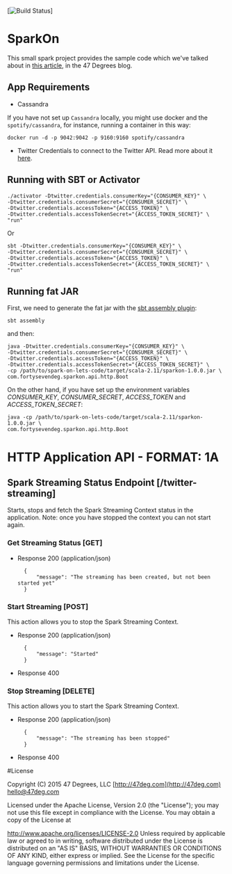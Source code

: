 [![Build Status](https://magnum.travis-ci.com/47deg/spark-on-lets-code.svg?token=x4DpWRL5qXeuK6kxqVSP&branch=master)]

# SparkOn

This small spark project provides the sample code which we've talked about in [this article](http://wwww.47deg.com), in the 47 Degrees blog.

## App Requirements

* Cassandra

If you have not set up `Cassandra` locally, you might use docker and the `spotify/cassandra`, for instance, running a container in this way:

    docker run -d -p 9042:9042 -p 9160:9160 spotify/cassandra
    
* Twitter Credentials to connect to the Twitter API. Read more about it [here](https://dev.twitter.com/overview/documentation).

## Running with SBT or Activator

    ./activator -Dtwitter.credentials.consumerKey="{CONSUMER_KEY}" \
    -Dtwitter.credentials.consumerSecret="{CONSUMER_SECRET}" \
    -Dtwitter.credentials.accessToken="{ACCESS_TOKEN}" \
    -Dtwitter.credentials.accessTokenSecret="{ACCESS_TOKEN_SECRET}" \
    "run"
    
Or    

    sbt -Dtwitter.credentials.consumerKey="{CONSUMER_KEY}" \
    -Dtwitter.credentials.consumerSecret="{CONSUMER_SECRET}" \
    -Dtwitter.credentials.accessToken="{ACCESS_TOKEN}" \
    -Dtwitter.credentials.accessTokenSecret="{ACCESS_TOKEN_SECRET}" \
    "run"

## Running fat JAR	
	
First, we need to generate the fat jar with the [sbt assembly plugin](https://github.com/sbt/sbt-assembly):
	
	sbt assembly
		
and then:
	
    java -Dtwitter.credentials.consumerKey="{CONSUMER_KEY}" \
    -Dtwitter.credentials.consumerSecret="{CONSUMER_SECRET}" \
    -Dtwitter.credentials.accessToken="{ACCESS_TOKEN}" \
    -Dtwitter.credentials.accessTokenSecret="{ACCESS_TOKEN_SECRET}" \
    -cp /path/to/spark-on-lets-code/target/scala-2.11/sparkon-1.0.0.jar \
    com.fortysevendeg.sparkon.api.http.Boot
    
On the other hand, if you have set up the environment variables *CONSUMER_KEY*, *CONSUMER_SECRET*, *ACCESS_TOKEN* and *ACCESS_TOKEN_SECRET*:

    java -cp /path/to/spark-on-lets-code/target/scala-2.11/sparkon-1.0.0.jar \
    com.fortysevendeg.sparkon.api.http.Boot
    
# HTTP Application API - FORMAT: 1A

## Spark Streaming Status Endpoint [/twitter-streaming]

Starts, stops and fetch the Spark Streaming Context status in the application. Note: once you have stopped the context you can not start again.

### Get Streaming Status [GET]

+ Response 200 (application/json)

        {
            "message": "The streaming has been created, but not been started yet"
        }

### Start Streaming [POST]

This action allows you to stop the Spark Streaming Context.

+ Response 200 (application/json)

        {
            "message": "Started"
        }

+ Response 400

### Stop Streaming [DELETE]

This action allows you to start the Spark Streaming Context.

+ Response 200 (application/json)

        {
            "message": "The streaming has been stopped"
        }

+ Response 400

#License

Copyright (C) 2015 47 Degrees, LLC [http://47deg.com](http://47deg.com) [hello@47deg.com](mailto:hello@47deg.com)

Licensed under the Apache License, Version 2.0 (the "License"); you may not use this file except in compliance with the License. You may obtain a copy of the License at

http://www.apache.org/licenses/LICENSE-2.0 Unless required by applicable law or agreed to in writing, software distributed under the License is distributed on an "AS IS" BASIS, WITHOUT WARRANTIES OR CONDITIONS OF ANY KIND, either express or implied. See the License for the specific language governing permissions and limitations under the License.